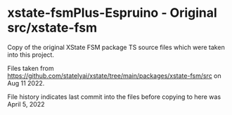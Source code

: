 # xstate-fsmPlus-Espruino - Original src/xstate-fsm

Copy of the original XState FSM package TS source files which were taken into this project.

Files taken from <https://github.com/statelyai/xstate/tree/main/packages/xstate-fsm/src> on Aug 11 2022.

File history indicates last commit into the files before copying to here was April 5, 2022